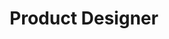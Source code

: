 ---
name: Kate Gallagher
id: kate-gallagher
numberId: 16
title: Product Designer
bio: Kate is a UX pro and fixer of all the things.
areas:
contact: { email: kate, linkedin: https://www.linkedin.com/in/katharinegallagher }
---